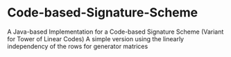 # Code-based-Signature-Scheme

A Java-based Implementation for a Code-based Signature Scheme (Variant for Tower of Linear Codes)
A simple version using the linearly independency of the rows for generator matrices
